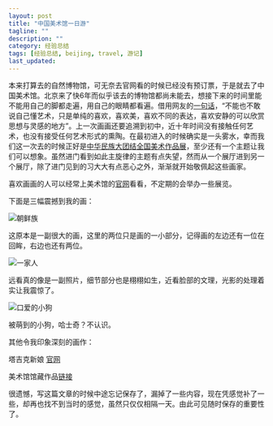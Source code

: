 ```yaml
---
layout: post
title: "中国美术馆一日游"
tagline: ""
description: ""
category: 经验总结
tags: [经验总结, beijing, travel, 游记]
last_updated: 
---
```


本来打算去的自然博物馆，可无奈去官网看的时候已经没有预订票，于是就去了中国美术馆。北京来了快6年而似乎该去的博物馆都尚未能去，想接下来的时间里能不能用自己的脚都走遍，用自己的眼睛都看遍。借用网友的[一句话](http://www.mafengwo.cn/i/3269932.html)，“不能也不敢说自己懂艺术，只是单纯的喜欢，喜欢美，喜欢不同的表达，喜欢安静的可以欣赏思想与灵感的地方”。上一次画画还要追溯到初中，近十年时间没有接触任何艺术，也没有接受任何艺术形式的熏陶。在最初进入的时候确实是一头雾水，幸而我们这一次去的时候正好是[中华民族大团结全国美术作品展](http://www.namoc.org/zsjs/zlzx/201512/t20151231_295006.htm)，至少还有一个主题让我们可以想象。虽然进门看到如此主旋律的主题有点失望，然而从一个展厅进到另一个展厅，除了进门见到的习大大有点恶心之外，渐渐就开始敬佩起这些画家。

喜欢画画的人可以经常上美术馆的[官网](http://www.namoc.org/)看看，不定期的会举办一些展览。

下面是三幅震撼到我的画：

![朝鲜族](https://lh3.googleusercontent.com/-upyv611AyU4/VtrwkkCXKBI/AAAAAAAA7Jk/0eg9ajr-qZo/w1126-h1125-no/16%2B-%2B1.jpg)

这原本是一副很大的画，这里的两位只是画的一小部分，记得画的左边还有一位在回眸，右边也还有两位。

![一家人](https://lh3.googleusercontent.com/-PVv3eCQ9Uvo/VtrwkpKGO1I/AAAAAAAA7MY/1FqdCCpWR1I/w835-h1125-no/16%2B-%2B2.jpg)

远看真的像是一副照片，细节部分也是栩栩如生，近看脸部的文理，光影的处理着实让我震惊了。

![口爱的小狗](https://lh5.googleusercontent.com/-Lr9aFDHauTw/VtrwkvdTK_I/AAAAAAAA7NQ/xvqxktdMXHo/w835-h1125-no/16%2B-%2B3.jpg)

被萌到的小狗，哈士奇？不认识。

其他令我印象深刻的画作：

塔吉克新娘 [官网](http://www.namoc.org/zsjs/gczp/cpjxs/201304/t20130416_219018.htm)

美术馆馆藏作品[链接](http://www.namoc./zsjs/gczp/)

很遗憾，写这篇文章的时候中途忘记保存了，漏掉了一些内容，现在凭感觉补了一些，却再也找不到当时的感觉，虽然只仅仅相隔一天。由此可见随时保存的重要性了。